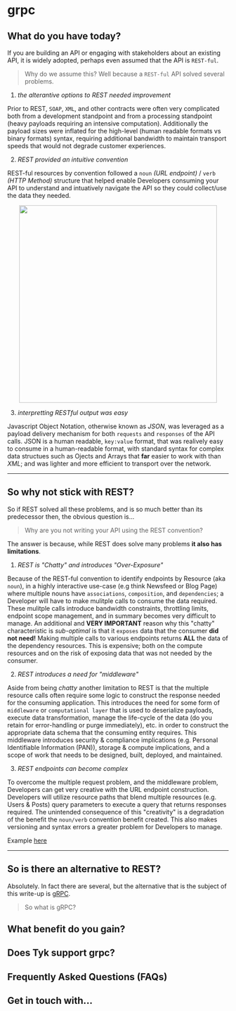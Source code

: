 # grpc 

## What do you have today?

If you are building an API or engaging with stakeholders about an existing API, it is widely adopted, perhaps even assumed that the API is `REST-ful`.  

> Why do we assume this? Well because a `REST-ful` API solved several problems. 

1. _the alterantive options to REST needed improvement_ 

Prior to REST, `SOAP`, `XML`, and other contracts were often very complicated both from a development standpoint and from a processing standpoint (heavy payloads requiring an intensive computation). Additionally the payload sizes were inflated for the high-level (human readable formats vs binary formats) syntax, requiring additional bandwidth to maintain transport speeds that would not degrade customer experiences. 

2. _REST provided an intuitive convention_

REST-ful resources by convention followed a `noun` _(URL endpoint)_ / `verb` _(HTTP Method)_ structure that helped enable Developers consuming your API to understand and intuatively navigate the API so they could collect/use the data they needed. 

<p align="center"><img src="https://user-images.githubusercontent.com/8760590/130133350-97feecb8-f59b-4978-ae1d-f5badb321b7d.png" width="450"/></p>

3. _interpretting RESTful output was easy_

Javascript Object Notation, otherwise known as _JSON_, was leveraged as a payload delivery mechanism for both `requests` and `responses` of the API calls. JSON is a human readable, `key:value` format, that was realively easy to consume in a human-readable format, with standard syntax for complex data structues such as Ojects and Arrays that __far__ easier to work with than _XML_; and was lighter and more efficient to transport over the network. 

--------

## So why not stick with REST? 

So if REST solved all these problems, and is so much better than its predecessor then, the obvious question is...

>  Why are you not writing your API using the REST convention?

The answer is because, while REST does solve many problems __it also has limitations__. 

1. _REST is "Chatty" and introduces "Over-Exposure"_

Because of the REST-ful convention to identify endpoints by Resource (aka `noun`), in a highly interactive use-case (e.g think Newsfeed or Blog Page) where multiple nouns have `associations`, `composition`, and `dependencies`; a Developer will have to make mulitple calls to consume the data required. These mulitple calls introduce bandwidth constraints, throttling limits, endpoint scope management, and in summary becomes very difficult to manage. An additional and __VERY IMPORTANT__ reason why this "chatty" characteristic is _sub-optimal_ is that it `exposes` data that the consumer __did not need!__ Making multiple calls to various endpoints returns __ALL__ the data of the dependency resources. This is expensive; both on the compute resources and on the risk of exposing data that was not needed by the consumer. 

2. _REST introduces a need for "middleware"_

Aside from being _chatty_ another limitation to REST is that the multiple resource calls often require some logic to construct the response needed for the consuming application. This introduces the need for some form of `middleware` or `computational layer` that is used to deserialize payloads, execute data transformation, manage the life-cycle of the data (do you retain for error-handling or purge immediately), etc. in order to construct the appropriate data schema that the consuming entity requires. This middleware introduces security & compliance implications (e.g. Personal Identifiable Information (PAN)), storage & compute implications, and a scope of work that needs to be designed, built, deployed, and maintained. 

3. _REST endpoints can become complex_

To overcome the multiple request problem, and the middleware problem, Developers can get very creative with the URL endpoint construction. Developers will utilize resource paths that blend multiple resources (e.g. Users & Posts) query parameters to execute a query that returns responses required. The unintended consequence of this "creativity" is a degradation of the benefit the `noun/verb` convention benefit created. This also makes versioning and syntax errors a greater problem for Developers to manage.

Example [here](https://github.com/rodriggj/gRPC_demo/issues/2)

--------

## So is there an alternative to REST? 

Absolutely. In fact there are several, but the alternative that is the subject of this write-up is [gRPC](https://grpc.io/). 

> So what is gRPC? 


## What benefit do you gain? 

## Does Tyk support grpc? 

## Frequently Asked Questions (FAQs)

## Get in touch with...
